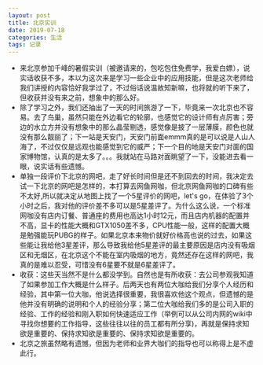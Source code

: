 ```yaml
---
layout: post
title: 北京实训
date: 2019-07-18
categories: 生活
tags: 记录
---
```


*   来北京参加千峰的暑假实训（被邀请来的，包吃包住免费学，我爱白嫖），说实话收获不多，本以为这次来是学习一些企业中的应用技能，但是这次老师给我们讲授的内容恰好我学过了，不过俗话说温故知新嘛，也将就的听下来了，但收获并没有来之前，想象中的那么好。
*   除了学习之外，我们还抽出了一天的时间旅游了一下，毕竟来一次北京也不容易。去了鸟巢，虽然只能在外边看它的轮廓，也感觉它的设计师有点厉害；旁边的水立方并没有想象中的那么晶莹剔透，感觉像是披了一层薄膜，颜色也就没有那么靓丽了；下一站是天安门，天安门前面emmm真的是可以说是人山人海了，不过仅仅是远观也能感觉到它的威严；下一个目的地是天安门对面的国家博物馆，认真的是太多了。。。我就站在马路对面眺望了一下，没能进去看一眼，说实话有些遗憾。
*   单独一段评价下北京的网吧，走了好长时间但是还不到回去的时间，我决定去试一下北京的网吧是怎样的，本打算去网鱼网咖，但北京网鱼网咖的口碑有些不太好,所以就决定从地图上找了一个5星评价的网吧，let's go，在体验了3个小时之后，我对他的评价差不多可以是5星差评了。为什么这么说，一个标准网咖没有店内订餐、普通座的费用也高达1小时12元，而且店内机器的配置并不高，显卡的性能大概和GTX1050差不多，CPU性能一般，这样的配置大概是勉强能玩PUBG的样子。如果北京本来物价就好价格高也说的过去，如果这些能让我给他3星差评，那么导致我给他5星差评的最主要原因是店内没有吸烟区和无烟区，在北京这个不能在室内吸烟的地方，竟然还存在这样的网吧，我真的是难以忍受，可惜没有6星要不就是6星差评了。
*   收获：这些天当然不是什么都没学到。自然也是有所收获：去公司参观我知道了如果参加工作大概是什么样子。后两天也有两位大咖给我们分享个人经历和经验，其中第一位大咖，他说选择很重要，我很喜欢他这个观点，但遗憾的是他并没有明确的说明和个人的经验分享；第二位大咖给我们多的是公司入职的经验、工作的经验和刚入职如何快速适应工作（举例可以从公司内网的wiki中寻找你想要的工作指导，这些往往以往的员工都有所分享)，再就是保持求知欲是重要的、保持求知欲是重要的、保持求知欲是重要的。
*   北京之旅虽然略有遗憾，但因为老师和业界大咖们的指导也可以称得上是不虚此行。